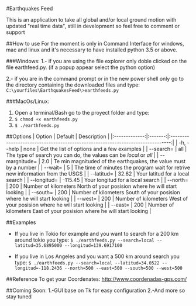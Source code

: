 #Earthquakes Feed

This is an application to take all global and/or local ground motion with updated "real time data", still in development so feel free to comment or support

##How to use
For the moment is only in Command Interface for windows, mac and linux and it's necessary to have installed python 3.5 or above.
 
###Windows:
1.- if you are using the file explorer only doble clicked on the file earthfeed.py. (if a popup appear select the python option)

2.- if you are in the command prompt or in the new power shell only go to the directory containing the downloaded files and type: `C:\yourfiles\EarthquakesFeed\>earthfeeds.py`
    
###MacOs/Linux:
1. Open a terminal/Bash go to the proyect folder and type:
2. `$ chmod +x earthfeeds.py`
3. `$ ./earthfeeds.py`
    
##Options
|     Option    | Default |                                   Description                                  |
|:-------------:|:-------:|:------------------------------------------------------------------------------:|
| -h, --help    |   none  | Get the list of options and a few examples                                     |
| --search=     |   all   | The type of search you can do, the values can be *local* or *all*              |
| --margnitude= |   2.0   | Te min magnituded of the earthquakes, the value must by a number               |
| --wait=       |    5    | The time of minutes the program wait for retrive new information from the USGS |
| --latitud=    |  32.62  | Your latitud for a local search                                                |
| --longitud=   | -115.45 | Your longitud for a local search                                               |
| --north=      |   200   | Number of kilometers North of your posision where he will start looking        |
| --south=      |   200   | Number of kilometers South of your posision where he will start looking        |
| --west=       |   200   | Number of kilometers West of your posision where he will start looking         |
| --east=       |   200   | Number of kilometers East of your posision where he will start looking         |

##Examples
* If you live in Tokio for example and you want to search for a 200 km around tokio you type:
    `$ ./earthfeeds.py --search=local --latitud=35.6895000 --longitud=139.6917100`

* If you live in Los Angeles and you want a 500 km around search you type:
    `$ ./earthfeeds.py --search=local --latitud=34.0522 --longitud=-118.2436 --north=500 --east=500 --south=500 --west=500`
    
##Reference
To get your Coordenates: http://www.coordenadas-gps.com/


##Coming Soon:
    1.-GUI base on Tk for easy configuration
    2.-And more so stay tuned

    

    
